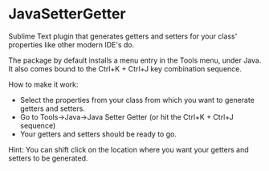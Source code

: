 JavaSetterGetter
================

Sublime Text plugin that generates getters and setters for your class' properties
like other modern IDE's do.

The package by default installs a menu entry in the Tools menu, under Java.
It also comes bound to the Ctrl+K + Ctrl+J key combination sequence.

How to make it work:

- Select the properties from your class from which you want to generate
  getters and setters.
- Go to Tools->Java->Java Setter Getter (or hit the Ctrl+K + Ctrl+J sequence)
- Your getters and setters should be ready to go.

Hint: You can shift click on the location where
you want your getters and setters to be generated.